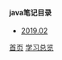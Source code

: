 #### java笔记目录

* [2019.02](201902/helloWorld.md)


[首页](../../README.md)  [学习总览](../../introduction/studyCatalogList.md)
